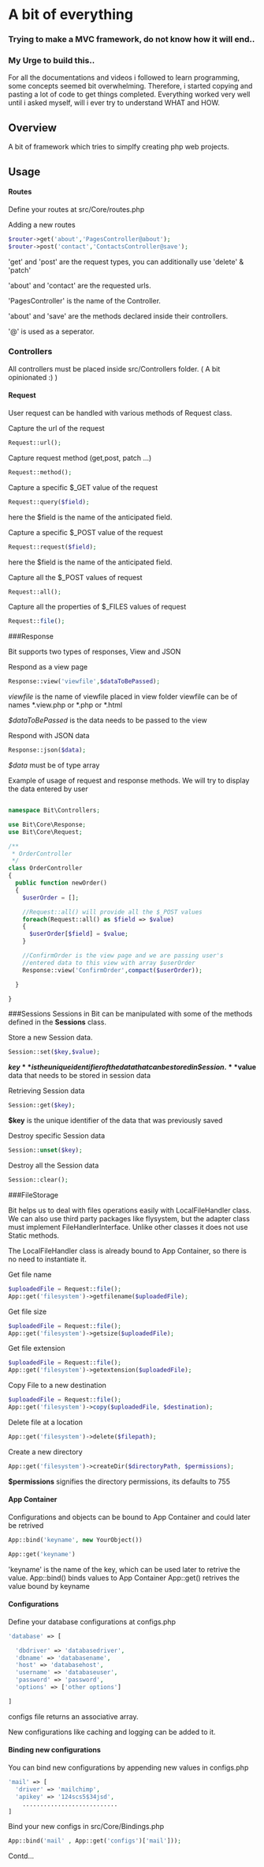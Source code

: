 # A bit of everything

### Trying to make a MVC framework, do not know how it will end..

### My Urge to build this..

For all the documentations and videos i followed to learn programming, some
concepts seemed bit overwhelming. Therefore, i started copying and pasting a
lot of code to get things completed. Everything worked very well until i
asked myself, will i ever try to understand WHAT and HOW.

## Overview

A bit of framework which tries to simplfy creating php web projects.

## Usage

#### Routes
Define your routes at src/Core/routes.php

Adding a new routes

```php
$router->get('about','PagesController@about');
$router->post('contact','ContactsController@save');

```
'get' and 'post' are the request types, you can additionally use 'delete' & 'patch'

'about' and 'contact' are the requested urls.

'PagesController' is the name of the Controller.

'about' and 'save' are the methods declared inside their controllers.

'@' is used as a seperator.

### Controllers

All controllers must be placed inside src/Controllers folder. ( A bit opinionated :) )


#### Request
User request can be handled with various methods of Request class.

Capture the url of the request
```php
Request::url();
```

Capture request method (get,post, patch ...)
```php
Request::method();
```

Capture a specific $_GET value of the request
```php
Request::query($field);
```
here the $field is the name of the anticipated field.


Capture a specific $_POST value of the request
```php
Request::request($field);
```
here the $field is the name of the anticipated field.


Capture all the $_POST values of request
```php
Request::all();
```

Capture all the properties of $_FILES values of request
```php
Request::file();
```


###Response

Bit supports two types of responses, View and JSON

Respond as a view page
```php
Response::view('viewfile',$dataToBePassed);
```
*viewfile* is the name of viewfile placed in view folder
viewfile can be of names *.view.php or *.php or *.html

*$dataToBePassed* is the data needs to be passed to the view


Respond with JSON data
```php
Response::json($data);
```

*$data* must be of type array


Example of usage of request and response methods. We will try to display
the data entered by user

```php

namespace Bit\Controllers;

use Bit\Core\Response;
use Bit\Core\Request;

/**
 * OrderController
 */
class OrderController
{
  public function newOrder()
  {
    $userOrder = [];

    //Request::all() will provide all the $_POST values
    foreach(Request::all() as $field => $value)
    {
      $userOrder[$field] = $value;
    }

    //ConfirmOrder is the view page and we are passing user's
    //entered data to this view with array $userOrder
    Response::view('ConfirmOrder',compact($userOrder));

  }

}
```

###Sessions
Sessions in Bit can be manipulated with some of the methods defined in
the **Sessions** class.

Store a new Session data.
```php
Session::set($key,$value);
```
**$key** is the unique identifier of the data that can be stored in Session.
**$value** data that needs to be stored in session data

Retrieving Session data
```php
Session::get($key);
```
**$key** is the unique identifier of the data that was previously saved

Destroy specific Session data
```php
Session::unset($key);
```

Destroy all the Session data
```php
Session::clear();
```


###FileStorage

Bit helps us to deal with files operations easily with LocalFileHandler class.
We can also use third party packages like flysystem, but the adapter class must
implement FileHandlerInterface. Unlike other classes it does not use Static
methods.

The LocalFileHandler class is already bound to App Container, so there is no
need to instantiate it.

Get file name
```php
$uploadedFile = Request::file();
App::get('filesystem')->getfilename($uploadedFile);
```

Get file size
```php
$uploadedFile = Request::file();
App::get('filesystem')->getsize($uploadedFile);
```

Get file extension
```php
$uploadedFile = Request::file();
App::get('filesystem')->getextension($uploadedFile);
```

Copy File to a new destination
```php
$uploadedFile = Request::file();
App::get('filesystem')->copy($uploadedFile, $destination);
```

Delete file at a location
```php
App::get('filesystem')->delete($filepath);
```

Create a new directory
```php
App::get('filesystem')->createDir($directoryPath, $permissions);
```
**$permissions** signifies the directory permissions, its defaults to 755




#### App Container

Configurations and objects can be bound to App Container and could later be retrived

```php
App::bind('keyname', new YourObject())

App::get('keyname')

```
'keyname' is the name of the key, which can be used later to retrive the value.
App::bind() binds values to App Container
App::get() retrives the value bound by keyname


#### Configurations

Define your database configurations at configs.php

```php
'database' => [

  'dbdriver' => 'databasedriver',
  'dbname' => 'databasename',
  'host' => 'databasehost',
  'username' => 'databaseuser',
  'password' => 'password',
  'options' => ['other options']

]
```
configs file returns an associative array.

New configurations like caching and logging can be added to it.


#### Binding new configurations

You can bind new configurations by appending new values in configs.php

```php
'mail' => [
  'driver' => 'mailchimp',
  'apikey' => '124scs5$34jsd',
    ...........................
]
```
Bind your new configs in src/Core/Bindings.php

```php
App::bind('mail' , App::get('configs')['mail']));

```


Contd...
